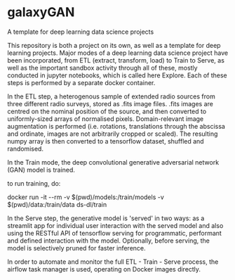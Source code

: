 # galaxyGAN

A template for deep learning data science projects

This repository is both a project on its own, as well as a template for deep learning projects. Major modes of a deep learning data science project have been incorporated, from ETL (extract, transform, load) to Train to Serve, as well as the important sandbox activity through all of these, mostly conducted in jupyter notebooks, which is called here Explore. Each of these steps is performed by a separate docker container.

In the ETL step, a heterogenous sample of extended radio sources from three different radio surveys, stored as .fits image files. .fits images are centred on the nominal position of the source, and then converted to uniformly-sized arrays of normalised pixels. Domain-relevant image augmentation is performed (i.e. rotations, translations through the abscissa and ordinate, images are not arbitrarily cropped or scaled). The resulting numpy array is then converted to a tensorflow dataset, shuffled and randomised.

In the Train mode, the deep convolutional generative adversarial network (GAN) model is trained.

to run training, do:

docker run -it --rm -v $(pwd)/models:/train/models -v $(pwd)/data:/train/data ds-dl/train

In the Serve step, the generative model is 'served' in two ways: as a streamlit app for individual user interaction with the served model and also using the RESTful API of tensorflow serving for programmatic, performant and defined interaction with the model. Optionally, before serving, the model is selectively pruned for faster inference.

In order to automate and monitor the full ETL - Train - Serve process, the airflow task manager is used, operating on Docker images directly.



